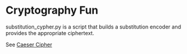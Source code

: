 # Cryptography Fun

substitution_cypher.py is a script that builds a substitution encoder and provides the appropriate ciphertext.

See [Caeser Cipher](https://en.wikipedia.org/wiki/Caesar_cipher)